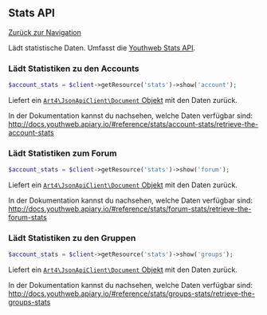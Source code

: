 ## Stats API
[Zurück zur Navigation](README.md)

Lädt statistische Daten. Umfasst die [Youthweb Stats API](http://docs.youthweb.apiary.io/#reference/stats).

### Lädt Statistiken zu den Accounts

```php
$account_stats = $client->getResource('stats')->show('account');
```

Liefert ein [`Art4\JsonApiClient\Document` Objekt](https://github.com/Art4/json-api-client/blob/v1.x/docs/objects-document.md) mit den Daten zurück.

In der Dokumentation kannst du nachsehen, welche Daten verfügbar sind: http://docs.youthweb.apiary.io/#reference/stats/account-stats/retrieve-the-account-stats

### Lädt Statistiken zum Forum

```php
$account_stats = $client->getResource('stats')->show('forum');
```

Liefert ein [`Art4\JsonApiClient\Document` Objekt](https://github.com/Art4/json-api-client/blob/v1.x/docs/objects-document.md) mit den Daten zurück.

In der Dokumentation kannst du nachsehen, welche Daten verfügbar sind: http://docs.youthweb.apiary.io/#reference/stats/forum-stats/retrieve-the-forum-stats

### Lädt Statistiken zu den Gruppen

```php
$account_stats = $client->getResource('stats')->show('groups');
```

Liefert ein [`Art4\JsonApiClient\Document` Objekt](https://github.com/Art4/json-api-client/blob/v1.x/docs/objects-document.md) mit den Daten zurück.

In der Dokumentation kannst du nachsehen, welche Daten verfügbar sind: http://docs.youthweb.apiary.io/#reference/stats/groups-stats/retrieve-the-groups-stats
